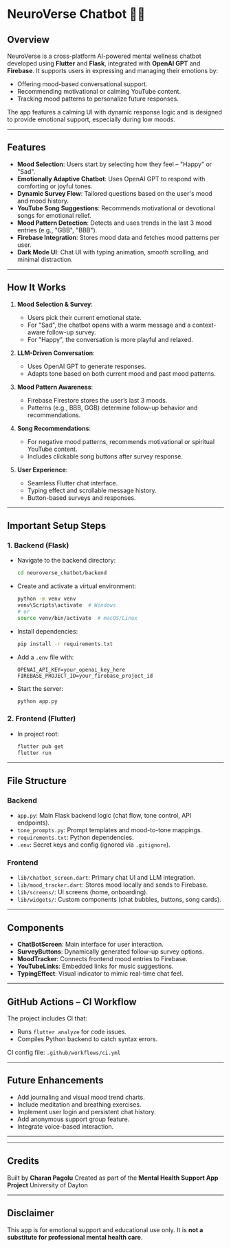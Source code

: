 
# NeuroVerse Chatbot 🤖🧠

## Overview

NeuroVerse is a cross-platform AI-powered mental wellness chatbot developed using **Flutter** and **Flask**, integrated with **OpenAI GPT** and **Firebase**. It supports users in expressing and managing their emotions by:

* Offering mood-based conversational support.
* Recommending motivational or calming YouTube content.
* Tracking mood patterns to personalize future responses.

The app features a calming UI with dynamic response logic and is designed to provide emotional support, especially during low moods.

---

## Features

* **Mood Selection**: Users start by selecting how they feel – "Happy" or "Sad".
* **Emotionally Adaptive Chatbot**: Uses OpenAI GPT to respond with comforting or joyful tones.
* **Dynamic Survey Flow**: Tailored questions based on the user's mood and mood history.
* **YouTube Song Suggestions**: Recommends motivational or devotional songs for emotional relief.
* **Mood Pattern Detection**: Detects and uses trends in the last 3 mood entries (e.g., "GBB", "BBB").
* **Firebase Integration**: Stores mood data and fetches mood patterns per user.
* **Dark Mode UI**: Chat UI with typing animation, smooth scrolling, and minimal distraction.

---

## How It Works

1. **Mood Selection & Survey**:

   * Users pick their current emotional state.
   * For "Sad", the chatbot opens with a warm message and a context-aware follow-up survey.
   * For "Happy", the conversation is more playful and relaxed.

2. **LLM-Driven Conversation**:

   * Uses OpenAI GPT to generate responses.
   * Adapts tone based on both current mood and past mood patterns.

3. **Mood Pattern Awareness**:

   * Firebase Firestore stores the user’s last 3 moods.
   * Patterns (e.g., BBB, GGB) determine follow-up behavior and recommendations.

4. **Song Recommendations**:

   * For negative mood patterns, recommends motivational or spiritual YouTube content.
   * Includes clickable song buttons after survey response.

5. **User Experience**:

   * Seamless Flutter chat interface.
   * Typing effect and scrollable message history.
   * Button-based surveys and responses.

---

## Important Setup Steps

### 1. **Backend (Flask)**

* Navigate to the backend directory:

  ```bash
  cd neuroverse_chatbot/backend
  ```
* Create and activate a virtual environment:

  ```bash
  python -m venv venv
  venv\Scripts\activate  # Windows
  # or
  source venv/bin/activate  # macOS/Linux
  ```
* Install dependencies:

  ```bash
  pip install -r requirements.txt
  ```
* Add a `.env` file with:

  ```env
  OPENAI_API_KEY=your_openai_key_here
  FIREBASE_PROJECT_ID=your_firebase_project_id
  ```
* Start the server:

  ```bash
  python app.py
  ```

### 2. **Frontend (Flutter)**

* In project root:

  ```bash
  flutter pub get
  flutter run
  ```

---

## File Structure

### Backend

* `app.py`: Main Flask backend logic (chat flow, tone control, API endpoints).
* `tone_prompts.py`: Prompt templates and mood-to-tone mappings.
* `requirements.txt`: Python dependencies.
* `.env`: Secret keys and config (ignored via `.gitignore`).

### Frontend

* `lib/chatbot_screen.dart`: Primary chat UI and LLM integration.
* `lib/mood_tracker.dart`: Stores mood locally and sends to Firebase.
* `lib/screens/`: UI screens (home, onboarding).
* `lib/widgets/`: Custom components (chat bubbles, buttons, song cards).

---

## Components

* **ChatBotScreen**: Main interface for user interaction.
* **SurveyButtons**: Dynamically generated follow-up survey options.
* **MoodTracker**: Connects frontend mood entries to Firebase.
* **YouTubeLinks**: Embedded links for music suggestions.
* **TypingEffect**: Visual indicator to mimic real-time chat feel.

---

## GitHub Actions – CI Workflow

The project includes CI that:

* Runs `flutter analyze` for code issues.
* Compiles Python backend to catch syntax errors.

CI config file:
`.github/workflows/ci.yml`

---

## Future Enhancements

* Add journaling and visual mood trend charts.
* Include meditation and breathing exercises.
* Implement user login and persistent chat history.
* Add anonymous support group feature.
* Integrate voice-based interaction.

---


---

## Credits

Built by **Charan Pagolu**
Created as part of the **Mental Health Support App Project**
University of Dayton

---

## Disclaimer

This app is for emotional support and educational use only.
It is **not a substitute for professional mental health care**.
